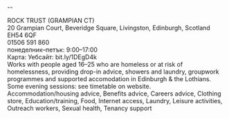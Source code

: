 
--

ROCK TRUST (GRAMPIAN CT)  
20 Grampian Court, Beveridge Square, Livingston, Edinburgh, Scotland EH54 6QF  
01506 591 860  
понеделник–петък: 9:00–17:00  
Карта: Уебсайт: bit.ly/1DEgD4k  
Works with people aged 16–25 who are homeless or at risk of homelessness, providing drop-in advice, showers and laundry, groupwork programmes and supported accomodation in Edinburgh & the Lothians. Some evening sessions: see timetable on website.  
Accommodation/housing advice, Benefits advice, Careers advice, Clothing store, Education/training, Food, Internet access, Laundry, Leisure activities, Outreach workers, Sexual health, Tenancy support  
  

